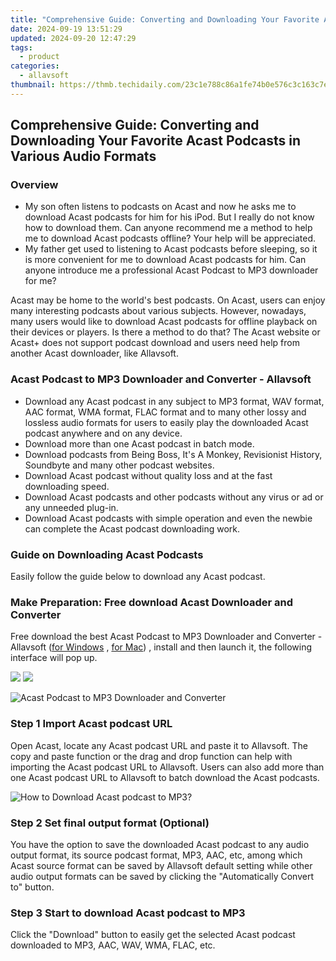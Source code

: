```yaml
---
title: "Comprehensive Guide: Converting and Downloading Your Favorite Acast Podcasts in Various Audio Formats"
date: 2024-09-19 13:51:29
updated: 2024-09-20 12:47:29
tags:
  - product
categories:
  - allavsoft
thumbnail: https://thmb.techidaily.com/23c1e788c86a1fe74b0e576c3c163c7e8cc36d0f77392a611796a9122444764d.jpg
---
```


## Comprehensive Guide: Converting and Downloading Your Favorite Acast Podcasts in Various Audio Formats

### Overview

* My son often listens to podcasts on Acast and now he asks me to download Acast podcasts for him for his iPod. But I really do not know how to download them. Can anyone recommend me a method to help me to download Acast podcasts offline? Your help will be appreciated.
* My father get used to listening to Acast podcasts before sleeping, so it is more convenient for me to download Acast podcasts for him. Can anyone introduce me a professional Acast Podcast to MP3 downloader for me?

Acast may be home to the world's best podcasts. On Acast, users can enjoy many interesting podcasts about various subjects. However, nowadays, many users would like to download Acast podcasts for offline playback on their devices or players. Is there a method to do that? The Acast website or Acast+ does not support podcast download and users need help from another Acast downloader, like Allavsoft.

### Acast Podcast to MP3 Downloader and Converter - Allavsoft

* Download any Acast podcast in any subject to MP3 format, WAV format, AAC format, WMA format, FLAC format and to many other lossy and lossless audio formats for users to easily play the downloaded Acast podcast anywhere and on any device.
* Download more than one Acast podcast in batch mode.
* Download podcasts from Being Boss, It's A Monkey, Revisionist History, Soundbyte and many other podcast websites.
* Download Acast podcast without quality loss and at the fast downloading speed.
* Download Acast podcasts and other podcasts without any virus or ad or any unneeded plug-in.
* Download Acast podcasts with simple operation and even the newbie can complete the Acast podcast downloading work.

### Guide on Downloading Acast Podcasts

Easily follow the guide below to download any Acast podcast.

### Make Preparation: Free download Acast Downloader and Converter

Free download the best Acast Podcast to MP3 Downloader and Converter - Allavsoft ([for Windows](https://tools.techidaily.com/allavsoft/products/) , [for Mac](https://tools.techidaily.com/allavsoft/products/)) , install and then launch it, the following interface will pop up.

[![](https://www.allavsoft.com/how-to/../images/how-to/free-download-win.jpg)](https://tools.techidaily.com/allavsoft/products/) [![](https://www.allavsoft.com/how-to/../images/how-to/free-download-mac.jpg)](https://tools.techidaily.com/allavsoft/products/)

![Acast Podcast to MP3 Downloader and Converter](https://www.allavsoft.com/how-to/../images/allavsoft/screen-shot-600.jpg)

### Step 1 Import Acast podcast URL

Open Acast, locate any Acast podcast URL and paste it to Allavsoft. The copy and paste function or the drag and drop function can help with importing the Acast podcast URL to Allavsoft. Users can also add more than one Acast podcast URL to Allavsoft to batch download the Acast podcasts.

![How to Download Acast podcast to MP3?](https://www.allavsoft.com/how-to/../images/how-to/download-rtmp-video/download-rtmp-video.jpg)

### Step 2 Set final output format (Optional)

You have the option to save the downloaded Acast podcast to any audio output format, its source podcast format, MP3, AAC, etc, among which Acast source format can be saved by Allavsoft default setting while other audio output formats can be saved by clicking the "Automatically Convert to" button.

### Step 3 Start to download Acast podcast to MP3

Click the "Download" button to easily get the selected Acast podcast downloaded to MP3, AAC, WAV, WMA, FLAC, etc.

<ins class="adsbygoogle"
     style="display:block"
     data-ad-format="autorelaxed"
     data-ad-client="ca-pub-7571918770474297"
     data-ad-slot="1223367746"></ins>



<ins class="adsbygoogle"
     style="display:block"
     data-ad-client="ca-pub-7571918770474297"
     data-ad-slot="8358498916"
     data-ad-format="auto"
     data-full-width-responsive="true"></ins>
